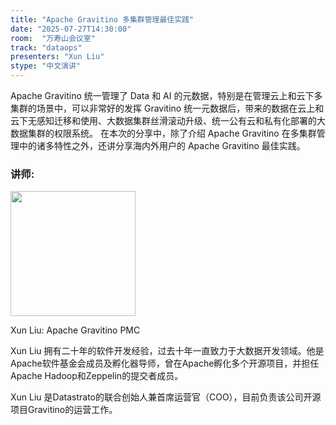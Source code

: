 ```yaml
---
title: "Apache Gravitino 多集群管理最佳实践"
date: "2025-07-27T14:30:00"
room:  "万寿山会议室"
track: "dataops"
presenters: "Xun Liu"
stype: "中文演讲"
---
```


Apache Gravitino 统一管理了 Data 和 AI 的元数据，特别是在管理云上和云下多集群的场景中，可以非常好的发挥 Gravitino 统一元数据后，带来的数据在云上和云下无感知迁移和使用、大数据集群丝滑滚动升级、统一公有云和私有化部署的大数据集群的权限系统。
在本次的分享中，除了介绍 Apache Gravitino 在多集群管理中的诸多特性之外，还讲分享海内外用户的 Apache Gravitino  最佳实践。

### 讲师:

<img src="https://sessionize.com/image/3a57-400o400o1-HHMKT93DXTop9ZVUktXYvG.jpg" width="200" /><br/>

Xun Liu: Apache Gravitino PMC

Xun Liu 拥有二十年的软件开发经验，过去十年一直致力于大数据开发领域。他是Apache软件基金会成员及孵化器导师，曾在Apache孵化多个开源项目，并担任Apache Hadoop和Zeppelin的提交者成员。

Xun Liu 是Datastrato的联合创始人兼首席运营官（COO），目前负责该公司开源项目Gravitino的运营工作。